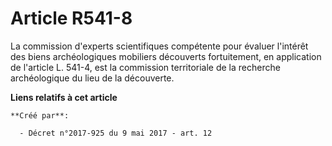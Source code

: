 # Article R541-8

La commission d'experts scientifiques compétente pour évaluer l'intérêt des biens archéologiques mobiliers découverts
fortuitement, en application de l'article L. 541-4, est la commission territoriale de la recherche archéologique du lieu de
la découverte.

**Liens relatifs à cet article**

	**Créé par**:

	  - Décret n°2017-925 du 9 mai 2017 - art. 12
